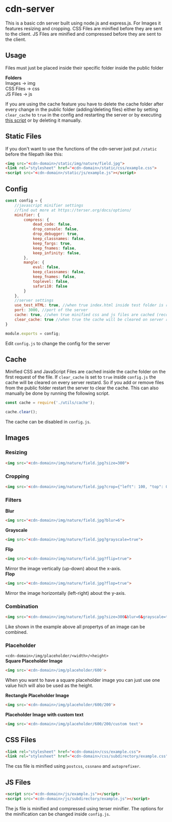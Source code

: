 # cdn-server
This is a basic cdn server built using node.js and express.js. For Images it features resizing and cropping. CSS Files are minified before they are sent to the client. JS Files are minified and compressed before they are sent to the client.

## Usage
Files must just be placed inside their specific folder inside the public folder

**Folders**<br />
Images -> img<br />
CSS Files -> css<br />
JS Files -> js<br />

If you are using the cache feature you have to delete the cache folder after every change in the public folder (adding/deleting files) either by setting `clear_cache` to `true` in the config and restarting the server or by executing [this script](#cache) or by deleting it manually.

## Static Files
If you don't want to use the functions of the cdn-server just put `/static` before the filepath like this:
```html
<img src="<cdn-domain>/static/img/nature/field.jpg">
<link rel="stylesheet" href="<cdn-domain>/static/css/example.css">
<script src="<cdn-domain>/static/js/example.js"></script>
```

## Config
```javascript
const config = {
    //javascript minifier settings
    //find out more at https://terser.org/docs/options/
    minifier: {
        compress: {
            dead_code: false,
            drop_console: false,
            drop_debugger: true,
            keep_classnames: false,
            keep_fargs: true,
            keep_fnames: false,
            keep_infinity: false,
        },
        mangle: {
            eval: false,
            keep_classnames: false,
            keep_fnames: false,
            toplevel: false,
            safari10: false
        }
    },
    //server settings
    use_test_HTML: true, //when true index.html inside test folder is rendered when requesting '/'
    port: 3000, //port of the server
    cache: true, //when true minified css and js files are cached (recommended)
    clear_cache: true //when true the cache will be cleared on server restart (recommended)
}

module.exports = config;
```
Edit `config.js` to change the config for the server

## Cache
Minified CSS and JavaScript Files are cached inside the cache folder on the first request of the file. If `clear_cache` is set to `true` inside `config.js` the cache will be cleared on every server restard. So if you add or remove files from the public folder restart the server to clear the cache. This can also manually be done by running the following script.
```javascript
const cache = require('./utils/cache');

cache.clear();
```
The cache can be disabled in `config.js`.

## Images
### Resizing
```html
<img src="<cdn-domain>/img/nature/field.jpg?size=300">
```
### Cropping
```html
<img src='<cdn-domain>/img/nature/field.jpg?crop={"left": 100, "top": 0, "width": 300, "height": 500}'>
```
### Filters
**Blur**
```html
<img src="<cdn-domain>/img/nature/field.jpg?blur=6">
```
**Grayscale**
```html
<img src="<cdn-domain>/img/nature/field.jpg?grayscale=true">
```
**Flip**
```html
<img src="<cdn-domain>/img/nature/field.jpg?flip=true">
```
Mirror the image vertically (up-down) about the x-axis. <br />
**Flop**
```html
<img src="<cdn-domain>/img/nature/field.jpg?flop=true">
```
Mirror the image horizontally (left-right) about the y-axis.  <br />

### Combination
```html
<img src="<cdn-domain>/img/nature/field.jpg?size=300&blur=6&grayscale=true">
```
Like shown in the example above all propertys of an image can be combined.

### Placeholder
`<cdn-domain>/img/placeholder/<width>/<height>`<br />
**Square Placeholder Image**
```html
<img src='<cdn-domain>/img/placeholder/600'>
```
When you want to have a square placeholder image you can just use one value hich will also be used as the height.

**Rectangle Placeholder Image**
```html
<img src='<cdn-domain>/img/placeholder/600/200'>
```
**Placeholder Image with custom text**
```html
<img src='<cdn-domain>/img/placeholder/600/200/custom text'>
```

## CSS Files
```html
<link rel="stylesheet" href="<cdn-domain>/css/example.css">
<link rel="stylesheet" href="<cdn-domain>/css/subdirectory/example.css">
```
The css file is minified using `postcss`, `cssnano` and `autoprefixer`.
 
## JS Files
```html
<script src="<cdn-domain>/js/example.js"></script>
<script src="<cdn-domain>/js/subdirectory/example.js"></script>
```
The js file is minified and compressed using terser minifier. The options for the minification can be changed inside `config.js`.